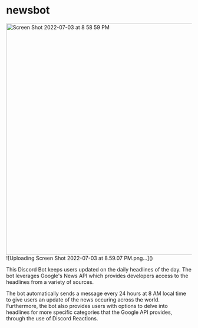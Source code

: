 # newsbot
<img width="629" alt="Screen Shot 2022-07-03 at 8 58 59 PM" src="https://user-images.githubusercontent.com/72641482/177041400-3609696c-9b7f-4604-b330-75807753e1d7.png">
![Uploading Screen Shot 2022-07-03 at 8.59.07 PM.png…]()


This Discord Bot keeps users updated on the daily headlines of the day. The bot leverages Google's News API which provides developers access to the headlines from a variety of sources. 

The bot automatically sends a message every 24 hours at 8 AM local time to give users an update of the news occuring across the world. Furthermore, the bot also provides users with options to delve into headlines for more specific categories that the Google API provides, through the use of Discord Reactions. 
